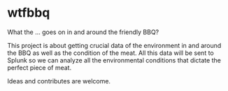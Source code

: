 # wtfbbq
What the ... goes on in and around the friendly BBQ?

This project is about getting crucial data of the environment in and  around the BBQ as well as the condition of the meat.
All this data will be sent to Splunk so we can analyze all the environmental conditions that dictate the perfect piece of meat.

Ideas and contributes are welcome.
